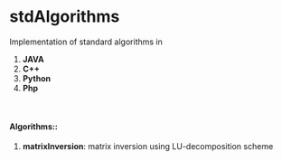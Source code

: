 stdAlgorithms
=============

Implementation of standard algorithms in

1. <b>JAVA</b>
2. <b>C++</b>
3. <b>Python</b>
4. <b>Php</b>

<br>
<h4>Algorithms::</h4>

1. <b>matrixInversion</b>: matrix inversion using LU-decomposition scheme
